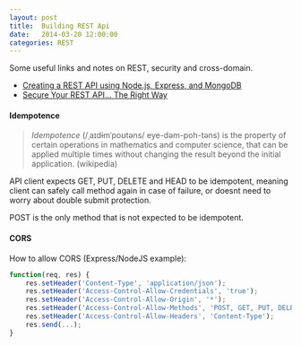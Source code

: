```yaml
---
layout: post
title:  Building REST Api
date:   2014-03-20 12:00:00
categories: REST
---
```

Some useful links and notes on REST, security and cross-domain.


- [Creating a REST API using Node.js, Express, and MongoDB](http://coenraets.org/blog/2012/10/creating-a-rest-api-using-node-js-express-and-mongodb/)
- [Secure Your REST API... The Right Way](http://stormpath.com/blog/secure-your-rest-api-right-way)

#### Idempotence

> *Idempotence* (/ˌaɪdɨmˈpoʊtəns/ eye-dəm-poh-təns) is the property of certain operations in mathematics and computer science, 
that can be applied multiple times without changing the result beyond the initial application. (wikipedia)

API client expects GET, PUT, DELETE and HEAD to be idempotent, meaning client can safely call method again in case of failure, 
or doesnt need to worry about double submit protection.

POST is the only method that is not expected to be idempotent.


#### CORS
How to allow CORS (Express/NodeJS example):

```js
function(req, res) {
    res.setHeader('Content-Type', 'application/json');
    res.setHeader('Access-Control-Allow-Credentials', 'true');
    res.setHeader('Access-Control-Allow-Origin', '*');
    res.setHeader('Access-Control-Allow-Methods', 'POST, GET, PUT, DELETE, OPTIONS');
    res.setHeader('Access-Control-Allow-Headers', 'Content-Type');
    res.send(...);
}
```